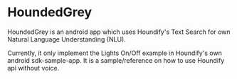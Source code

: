 # HoundedGrey
HoundedGrey is an android app which uses Houndify's Text Search for own Natural Language Understanding (NLU).

Currently, it only implement the Lights On/Off example in Houndify's own android sdk-sample-app. It is a sample/reference on how to use Houndify api without voice.
